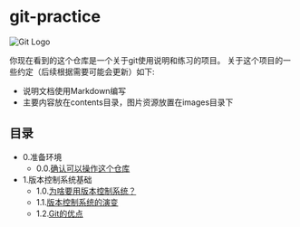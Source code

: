 # git-practice

![Git Logo](https://github.com/op-y/git-practice/blob/master/images/git.png)

你现在看到的这个仓库是一个关于git使用说明和练习的项目。
关于这个项目的一些约定（后续根据需要可能会更新）如下: 
* 说明文档使用Markdown编写
* 主要内容放在contents目录，图片资源放置在images目录下


## 目录
- 0.准备环境
   - 0.0.[确认可以操作这个仓库](https://github.com/op-y/git-practice/blob/master/contents/0/prepare-the-environment.md)
- 1.版本控制系统基础
   - 1.0.[为啥要用版本控制系统？](https://github.com/op-y/git-practice/blob/master/contents/1/why-cvs.md)
   - 1.1.[版本控制系统的演变](https://github.com/op-y/git-practice/blob/master/contents/1/vcs-on-the-way.md)
   - 1.2.[Git的优点](https://github.com/op-y/git-practice/blob/master/contents/1/advantages-of-git.md)
